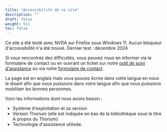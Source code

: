 ```yaml
---
title: "Accessibilité de ce site"
description: ""
draft: false
weight: 912
toc: false
---
```

Ce site a été testé avec NVDA sur Firefox sous Windows 11. Aucun bloqueur d'accessibilité n'a été trouvé.
Dernier test : décembre 2024

Si vous rencontrez des difficultés, vous pouvez nous en informer via le formulaire de contact ou en ouvrant un ticket sur notre [outil de suivi d'assistance](https://github.com/edrlab/thorium-reader-doc/issues/new) ou via notre [formulaire de contact](https://www.edrlab.org/contact/).

La page est en anglais mais vous pouvez écrire dans votre langue en nous le disant afin que nous puissions dans votre langue afin que nous puissions mobiliser les bonnes personnes.

Voici les informations dont nous avons besoin :

- Système d'exploitation et sa version
- Version Thorium (elle est indiquée en bas de la bibliothèque sous le titre A propos du Thorium)
- Technologie d'assistance utilisée.


